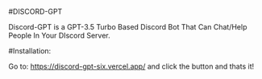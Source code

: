 #DISCORD-GPT

Discord-GPT is a GPT-3.5 Turbo Based Discord Bot That Can Chat/Help People In Your DIscord Server.

#Installation:

Go to: https://discord-gpt-six.vercel.app/ and click the button and thats it!
